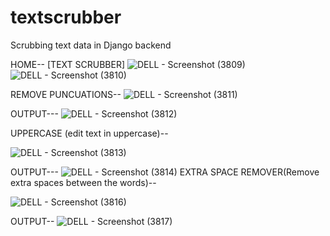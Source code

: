 # textscrubber
Scrubbing text data in Django backend 



HOME-- [TEXT SCRUBBER]
![DELL - Screenshot (3809)](https://user-images.githubusercontent.com/47920126/112750475-6f732800-8fe6-11eb-835f-7f4a94879f16.png)
![DELL - Screenshot (3810)](https://user-images.githubusercontent.com/47920126/112750476-70a45500-8fe6-11eb-8036-8f691049fc5f.png)


REMOVE PUNCUATIONS--
![DELL - Screenshot (3811)](https://user-images.githubusercontent.com/47920126/112750478-726e1880-8fe6-11eb-8322-c48d32cbf824.png)


OUTPUT---
![DELL - Screenshot (3812)](https://user-images.githubusercontent.com/47920126/112750479-7437dc00-8fe6-11eb-9842-428034c9afc4.png)



UPPERCASE (edit text in uppercase)--

![DELL - Screenshot (3813)](https://user-images.githubusercontent.com/47920126/112750488-7dc14400-8fe6-11eb-870c-b2a76da053c1.png)

OUTPUT---
![DELL - Screenshot (3814)](https://user-images.githubusercontent.com/47920126/112750489-7f8b0780-8fe6-11eb-8639-2f5c9a6e83d8.png)
EXTRA SPACE REMOVER(Remove extra spaces between the words)--


![DELL - Screenshot (3816)](https://user-images.githubusercontent.com/47920126/112750390-fecc0b80-8fe5-11eb-9a64-a7eeab194704.png)

OUTPUT--
![DELL - Screenshot (3817)](https://user-images.githubusercontent.com/47920126/112750391-ff64a200-8fe5-11eb-9e35-87a7263d3ca8.png)






